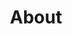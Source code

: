---
title: About
order: -6
sitemap:
  priority: 1
  changefreq: 'weekly'

sections:

   - file: description
     layout: text

   - file: pressreleases
     layout: text

   - file: team
     layout: text

---